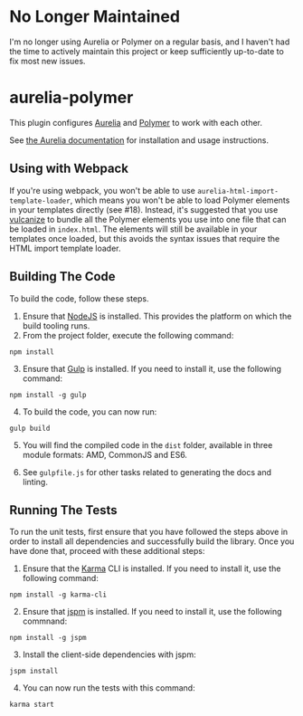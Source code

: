 # No Longer Maintained

I'm no longer using Aurelia or Polymer on a regular basis, and I haven't had
the time to actively maintain this project or keep sufficiently up-to-date to
fix most new issues.

# aurelia-polymer

This plugin configures [Aurelia](http://www.aurelia.io/) and [Polymer](https://www.polymer-project.org/)
to work with each other.

See [the Aurelia
documentation](http://aurelia.io/docs.html#/aurelia/framework/1.0.0-beta.1.1.3/doc/article/integrating-with-polymer)
for installation and usage instructions.

## Using with Webpack

If you're using webpack, you won't be able to use `aurelia-html-import-template-loader`, which means you won't be able
to load Polymer elements in your templates directly (see #18). Instead, it's suggested that you use
[vulcanize](https://github.com/Polymer/vulcanize) to bundle all the Polymer elements you use into one file that can
be loaded in `index.html`. The elements will still be available in your templates once loaded, but this avoids the syntax
issues that require the HTML import template loader.

## Building The Code

To build the code, follow these steps.

1. Ensure that [NodeJS](http://nodejs.org/) is installed. This provides the platform on which the build tooling runs.
2. From the project folder, execute the following command:

  ```shell
  npm install
  ```
3. Ensure that [Gulp](http://gulpjs.com/) is installed. If you need to install it, use the following command:

  ```shell
  npm install -g gulp
  ```
4. To build the code, you can now run:

  ```shell
  gulp build
  ```
5. You will find the compiled code in the `dist` folder, available in three module formats: AMD, CommonJS and ES6.

6. See `gulpfile.js` for other tasks related to generating the docs and linting.

## Running The Tests

To run the unit tests, first ensure that you have followed the steps above in order to install all dependencies and successfully build the library. Once you have done that, proceed with these additional steps:

1. Ensure that the [Karma](http://karma-runner.github.io/) CLI is installed. If you need to install it, use the following command:

  ```shell
  npm install -g karma-cli
  ```
2. Ensure that [jspm](http://jspm.io/) is installed. If you need to install it, use the following commnand:

  ```shell
  npm install -g jspm
  ```
3. Install the client-side dependencies with jspm:

  ```shell
  jspm install
  ```

4. You can now run the tests with this command:

  ```shell
  karma start
  ```
